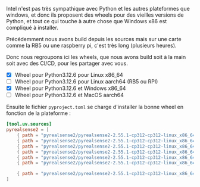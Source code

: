 Intel n'est pas très sympathique avec Python et les autres plateformes que windows, et donc ils proposent des wheels pour des
vieilles versions de Python, et tout ce qui touche à autre chose que Windows x86 est compliqué à installer.

Précédemment nous avons build depuis les sources mais sur une carte comme la RB5 ou une raspberry pi, c'est très long (plusieurs heures).

Donc nous regroupons ici les wheels, que nous avons build soit à la main soit avec des CI/CD, pour les partager avec vous.

- [x] Wheel pour Python3.12.6 pour Linux x86_64
- [ ] Wheel pour Python3.12.6 pour Linux aarch64 (RB5 ou RPI)
- [x] Wheel pour Python3.12.6 et Windows x86_64
- [ ] Wheel pour Python3.12.6 et MacOS aarch64

Ensuite le fichier `pyproject.toml` se charge d'installer la bonne wheel en fonction de la plateforme :

```toml
[tool.uv.sources]
pyrealsense2 = [
    { path = "pyrealsense2/pyrealsense2-2.55.1-cp312-cp312-linux_x86_64.whl", marker = "platform_system == 'Linux' and platform_machine == 'x86_64'" },
    { path = "pyrealsense2/pyrealsense2-2.55.1-cp312-cp312-linux_x86_64.whl", marker = "platform_system == 'Linux' and platform_machine == 'aarch64'" },
    { path = "pyrealsense2/pyrealsense2-2.55.1-cp312-cp312-linux_x86_64.whl", marker = "platform_system == 'Linux' and platform_machine != 'aarch64' and platform_machine != 'x86_64'" },
    { path = "pyrealsense2/pyrealsense2-2.55.1-cp312-cp312-linux_x86_64.whl", marker = "platform_system == 'Darwin' and platform_machine == 'aarch64'" },
    { path = "pyrealsense2/pyrealsense2-2.55.1-cp312-cp312-linux_x86_64.whl", marker = "platform_system == 'Darwin' and platform_machine != 'aarch64'" },
    { path = "pyrealsense2/pyrealsense2-2.55.1-cp312-cp312-linux_x86_64.whl", marker = "platform_system == 'Windows'" },

    { path = "pyrealsense2/pyrealsense2-2.55.1-cp312-cp312-linux_x86_64.whl", marker = "platform_system != 'Darwin' and platform_system != 'Linux' and platform_system != 'Windows'" },
]
```
